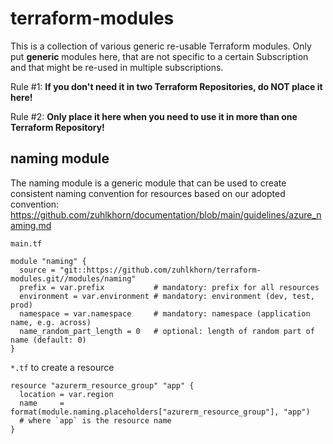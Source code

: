 # terraform-modules

This is a collection of various generic re-usable Terraform modules. Only put **generic** modules here, that are not specific to a certain Subscription and that might be re-used in multiple subscriptions.

Rule #1: **If you don't need it in two Terraform Repositories, do NOT place it here!**

Rule #2: **Only place it here when you need to use it in more than one Terraform Repository!**

## naming module

The naming module is a generic module that can be used to create consistent naming convention for resources based on our adopted convention: https://github.com/zuhlkhorn/documentation/blob/main/guidelines/azure_naming.md

`main.tf`
```hcl
module "naming" {
  source = "git::https://github.com/zuhlkhorn/terraform-modules.git//modules/naming"
  prefix = var.prefix           # mandatory: prefix for all resources
  environment = var.environment # mandatory: environment (dev, test, prod)
  namespace = var.namespace     # mandatory: namespace (application name, e.g. across)
  name_random_part_length = 0   # optional: length of random part of name (default: 0)
}
```

`*.tf` to create a resource
```hcl
resource "azurerm_resource_group" "app" {
  location = var.region
  name     = format(module.naming.placeholders["azurerm_resource_group"], "app")
  # where `app` is the resource name
}
```
